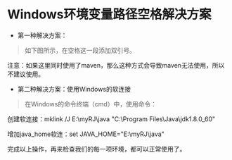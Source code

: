 # Windows环境变量路径空格解决方案

- 第一种解决方案：

> 如下图所示，在空格这一段添加双引号。

注意：如果这里同时使用了maven，那么这种方式会导致maven无法使用，所以不建议使用。



- 第二种解决方案：使用Windows的软连接

> 在Windows的命令终端（cmd）中，使用命令：

创建软连接：mklink /J E:\myRJ\java "C:\Program Files\Java\jdk1.8.0_60"

增加java_home软连：set JAVA_HOME="E:\myRJ\java" 



完成以上操作，再来检查我们的每一项环境，都可以正常使用了。